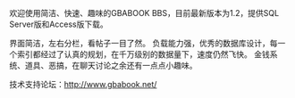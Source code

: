 欢迎使用简洁、快速、趣味的GBABOOK BBS，目前最新版本为1.2，提供SQL Server版和Access版下载。


界面简洁，左右分栏，看帖子一目了然。
负载能力强，优秀的数据库设计，每一个索引都经过了认真的规划，在千万级别的数据量下，速度仍然飞快。
金钱系统、道具、恶搞，在聊天讨论之余还有一点点小趣味。

技术支持论坛：http://www.gbabook.net/